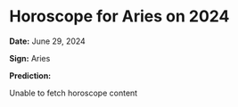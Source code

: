 # Horoscope for Aries on 2024

**Date:** June 29, 2024

**Sign:** Aries

**Prediction:**

Unable to fetch horoscope content
